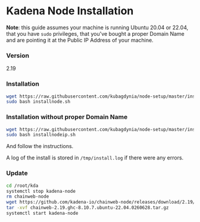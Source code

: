 # Kadena Node Installation

**Note**: this guide assumes your machine is running Ubuntu 20.04 or 22.04, that you have
`sudo` privileges, that you've bought a proper Domain Name and are pointing it
at the Public IP Address of your machine.

### Version

2.19

### Installation 

```bash
wget https://raw.githubusercontent.com/kubagdynia/node-setup/master/installnode.sh
sudo bash installnode.sh
```
### Installation without proper Domain Name

```bash
wget https://raw.githubusercontent.com/kubagdynia/node-setup/master/installnodeip.sh
sudo bash installnodeip.sh
```

And follow the instructions.

A log of the install is stored in `/tmp/install.log` if there were any errors.

### Update

```bash
cd /root/kda
systemctl stop kadena-node
rm chainweb-node
wget https://github.com/kadena-io/chainweb-node/releases/download/2.19/chainweb-2.19.ghc-8.10.7.ubuntu-22.04.0260628.tar.gz
tar -xvf chainweb-2.19.ghc-8.10.7.ubuntu-22.04.0260628.tar.gz
systemctl start kadena-node
```
